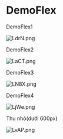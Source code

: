 # DemoFlex
<p>DemoFlex1</p>
<img src="https://i.wingur.com/LdrN.png" alt="LdrN.png" border="0">

<p>DemoFlex2</p>
<img src="https://i.wingur.com/LaCT.png" alt="LaCT.png" border="0">

<p>DemoFlex3</p>
<img src="https://i.wingur.com/LN8X.png" alt="LN8X.png" border="0">

<p>DemoFlex4</p>
<img src="https://i.wingur.com/LjWe.png" alt="LjWe.png" border="0">
<p>Thu nhỏ(dưới 600px)</p>
<img src="https://i.wingur.com/LvAP.png" alt="LvAP.png" border="0">
